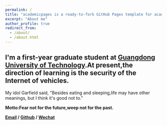 ```yaml
---
permalink: /
title: "academicpages is a ready-to-fork GitHub Pages template for academic personal websites"
excerpt: "About me"
author_profile: true
redirect_from: 
  - /about/
  - /about.html
---
```


I'm a first-year graduate student at [Guangdong University of Technology](https://www.gdut.edu.cn/).At present,the direction of learning is the security of the Internet of vehicles.
------
My idol Garfield said, "Besides eating and sleeping,life may have other meanings, but I think it's good not to."

**Motto:Fear not for the future,weep not for the past.**

**[Email](jasmineoooooooooooo@gmail.com) / [Github](https://github.com/Yrongovo) / [Wechat](../images/wechat.jpg)**

